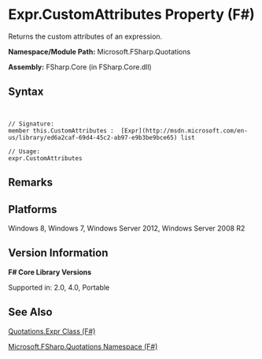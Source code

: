 # Expr.CustomAttributes Property (F#)

Returns the custom attributes of an expression.

**Namespace/Module Path:** Microsoft.FSharp.Quotations

**Assembly:** FSharp.Core (in FSharp.Core.dll)


## Syntax


```


// Signature:
member this.CustomAttributes :  [Expr](http://msdn.microsoft.com/en-us/library/ed6a2caf-69d4-45c2-ab97-e9b3be9bce65) list

// Usage:
expr.CustomAttributes

```



## Remarks

## Platforms
Windows 8, Windows 7, Windows Server 2012, Windows Server 2008 R2


## Version Information
**F# Core Library Versions**

Supported in: 2.0, 4.0, Portable




## See Also
[Quotations.Expr Class &#40;F&#35;&#41;](Quotations.Expr-Class-%5BFSharp%5D.md)

[Microsoft.FSharp.Quotations Namespace &#40;F&#35;&#41;](Microsoft.FSharp.Quotations-Namespace-%5BFSharp%5D.md)

